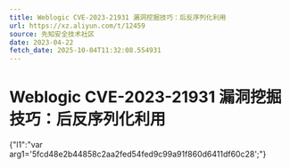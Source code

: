 ```yaml
---
title: Weblogic CVE-2023-21931 漏洞挖掘技巧：后反序列化利用
url: https://xz.aliyun.com/t/12459
source: 先知安全技术社区
date: 2023-04-22
fetch_date: 2025-10-04T11:32:08.554931
---
```


# Weblogic CVE-2023-21931 漏洞挖掘技巧：后反序列化利用

{"l1":"var arg1='5fcd48e2b44858c2aa2fed54fed9c99a91f860d6411df60c28';"}